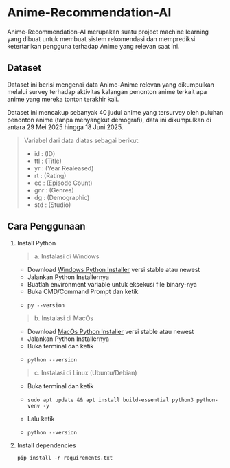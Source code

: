 # Anime-Recommendation-AI
Anime-Recommendation-AI merupakan suatu project machine learning yang dibuat untuk membuat sistem rekomendasi dan memprediksi ketertarikan pengguna terhadap Anime yang relevan saat ini. 

## Dataset
Dataset ini berisi mengenai data Anime-Anime relevan yang dikumpulkan melalui survey terhadap aktivitas kalangan penonton anime terkait apa anime yang mereka tonton terakhir kali. 

Dataset ini mencakup sebanyak 40 judul anime yang tersurvey oleh puluhan penonton anime (tanpa menyangkut demografi), data ini dikumpulkan di antara 29 Mei 2025 hingga 18 Juni 2025.

> Variabel dari data diatas sebagai berikut:
> - id : (ID)
> - ttl : (Title)
> - yr : (Year Realeased)
> - rt : (Rating)
> - ec : (Episode Count)
> - gnr : (Genres)
> - dg : (Demographic)
> - std : (Studio)

## Cara Penggunaan
1. Install Python
   > a. Instalasi di Windows
     - Download [Windows Python Installer](https://www.python.org/downloads/windows) versi stable atau newest
     - Jalankan Python Installernya
     - Buatlah environment variable untuk eksekusi file binary-nya
     - Buka CMD/Command Prompt dan ketik
     - ```
       py --version
       ```
   > b. Instalasi di MacOs
     - Download [MacOs Python Installer](https://www.python.org/downloads/macos) versi stable atau newest
     - Jalankan Python Installernya
     - Buka terminal dan ketik
     - ```
       python --version
       ```
   > c. Instalasi di Linux (Ubuntu/Debian)
     - Buka terminal dan ketik
     - ```
       sudo apt update && apt install build-essential python3 python-venv -y
       ```
     - Lalu ketik
     - ```
       python --version
       ```
2. Install dependencies
   ```
   pip install -r requirements.txt
   ```
